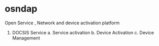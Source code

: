# osndap
Open Service , Network and device activation platform

1. DOCSIS Service 
  a. Service activation 
  b. Device Activation
  c. Device Management
  
